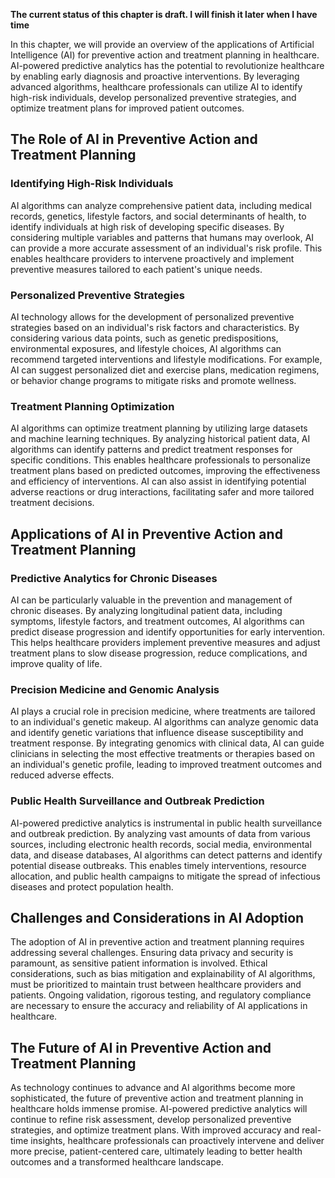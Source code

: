 **The current status of this chapter is draft. I will finish it later when I have time**

In this chapter, we will provide an overview of the applications of Artificial Intelligence (AI) for preventive action and treatment planning in healthcare. AI-powered predictive analytics has the potential to revolutionize healthcare by enabling early diagnosis and proactive interventions. By leveraging advanced algorithms, healthcare professionals can utilize AI to identify high-risk individuals, develop personalized preventive strategies, and optimize treatment plans for improved patient outcomes.

The Role of AI in Preventive Action and Treatment Planning
----------------------------------------------------------

### Identifying High-Risk Individuals

AI algorithms can analyze comprehensive patient data, including medical records, genetics, lifestyle factors, and social determinants of health, to identify individuals at high risk of developing specific diseases. By considering multiple variables and patterns that humans may overlook, AI can provide a more accurate assessment of an individual's risk profile. This enables healthcare providers to intervene proactively and implement preventive measures tailored to each patient's unique needs.

### Personalized Preventive Strategies

AI technology allows for the development of personalized preventive strategies based on an individual's risk factors and characteristics. By considering various data points, such as genetic predispositions, environmental exposures, and lifestyle choices, AI algorithms can recommend targeted interventions and lifestyle modifications. For example, AI can suggest personalized diet and exercise plans, medication regimens, or behavior change programs to mitigate risks and promote wellness.

### Treatment Planning Optimization

AI algorithms can optimize treatment planning by utilizing large datasets and machine learning techniques. By analyzing historical patient data, AI algorithms can identify patterns and predict treatment responses for specific conditions. This enables healthcare professionals to personalize treatment plans based on predicted outcomes, improving the effectiveness and efficiency of interventions. AI can also assist in identifying potential adverse reactions or drug interactions, facilitating safer and more tailored treatment decisions.

Applications of AI in Preventive Action and Treatment Planning
--------------------------------------------------------------

### Predictive Analytics for Chronic Diseases

AI can be particularly valuable in the prevention and management of chronic diseases. By analyzing longitudinal patient data, including symptoms, lifestyle factors, and treatment outcomes, AI algorithms can predict disease progression and identify opportunities for early intervention. This helps healthcare providers implement preventive measures and adjust treatment plans to slow disease progression, reduce complications, and improve quality of life.

### Precision Medicine and Genomic Analysis

AI plays a crucial role in precision medicine, where treatments are tailored to an individual's genetic makeup. AI algorithms can analyze genomic data and identify genetic variations that influence disease susceptibility and treatment response. By integrating genomics with clinical data, AI can guide clinicians in selecting the most effective treatments or therapies based on an individual's genetic profile, leading to improved treatment outcomes and reduced adverse effects.

### Public Health Surveillance and Outbreak Prediction

AI-powered predictive analytics is instrumental in public health surveillance and outbreak prediction. By analyzing vast amounts of data from various sources, including electronic health records, social media, environmental data, and disease databases, AI algorithms can detect patterns and identify potential disease outbreaks. This enables timely interventions, resource allocation, and public health campaigns to mitigate the spread of infectious diseases and protect population health.

Challenges and Considerations in AI Adoption
--------------------------------------------

The adoption of AI in preventive action and treatment planning requires addressing several challenges. Ensuring data privacy and security is paramount, as sensitive patient information is involved. Ethical considerations, such as bias mitigation and explainability of AI algorithms, must be prioritized to maintain trust between healthcare providers and patients. Ongoing validation, rigorous testing, and regulatory compliance are necessary to ensure the accuracy and reliability of AI applications in healthcare.

The Future of AI in Preventive Action and Treatment Planning
------------------------------------------------------------

As technology continues to advance and AI algorithms become more sophisticated, the future of preventive action and treatment planning in healthcare holds immense promise. AI-powered predictive analytics will continue to refine risk assessment, develop personalized preventive strategies, and optimize treatment plans. With improved accuracy and real-time insights, healthcare professionals can proactively intervene and deliver more precise, patient-centered care, ultimately leading to better health outcomes and a transformed healthcare landscape.
